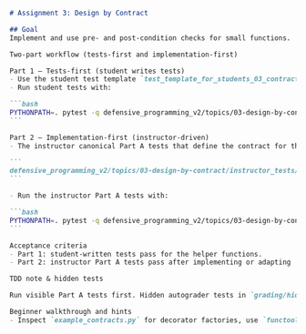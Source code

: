 ````markdown
# Assignment 3: Design by Contract

## Goal
Implement and use pre- and post-condition checks for small functions.

Two-part workflow (tests-first and implementation-first)

Part 1 — Tests-first (student writes tests)
- Use the student test template `test_template_for_students_03_contracts.py` in this folder to write Part 1 tests that exercise the provided helper functions (e.g., `validated_reciprocal`).
- Run student tests with:

```bash
PYTHONPATH=. pytest -q defensive_programming_v2/topics/03-design-by-contract/test_template_for_students_03_contracts.py
```

Part 2 — Implementation-first (instructor-driven)
- The instructor canonical Part A tests that define the contract for the instructor-target functions live under:

```
defensive_programming_v2/topics/03-design-by-contract/instructor_tests/test_partA_03_contracts.py
```

- Run the instructor Part A tests with:

```bash
PYTHONPATH=. pytest -q defensive_programming_v2/topics/03-design-by-contract/instructor_tests/test_partA_03_contracts.py
```

Acceptance criteria
- Part 1: student-written tests pass for the helper functions.
- Part 2: instructor Part A tests pass after implementing or adapting `skeleton.py` to use `@pre` / `@post` decorators.

TDD note & hidden tests

Run visible Part A tests first. Hidden autograder tests in `grading/hidden_tests/` will run in CI and include stricter checks.

Beginner walkthrough and hints
- Inspect `example_contracts.py` for decorator factories, use `functools.wraps` when writing decorators, and implement small focused tests that target a single contract violation at a time.
